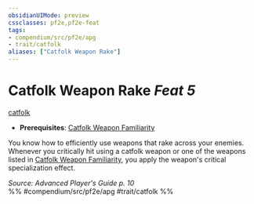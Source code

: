 ```yaml
---
obsidianUIMode: preview
cssclasses: pf2e,pf2e-feat
tags:
- compendium/src/pf2e/apg
- trait/catfolk
aliases: ["Catfolk Weapon Rake"]
---
```

# Catfolk Weapon Rake  *Feat 5*  
[catfolk](rules/traits/catfolk-b1.md "Catfolk Ancestry & Heritage Trait")  

- **Prerequisites**: [Catfolk Weapon Familiarity](compendium/feats/catfolk-weapon-familiarity-apg.md)

You know how to efficiently use weapons that rake across your enemies. Whenever you critically hit using a catfolk weapon or one of the weapons listed in [Catfolk Weapon Familiarity](compendium/feats/catfolk-weapon-familiarity-apg.md), you apply the weapon's critical specialization effect.

*Source: Advanced Player's Guide p. 10*  
%% #compendium/src/pf2e/apg #trait/catfolk %%